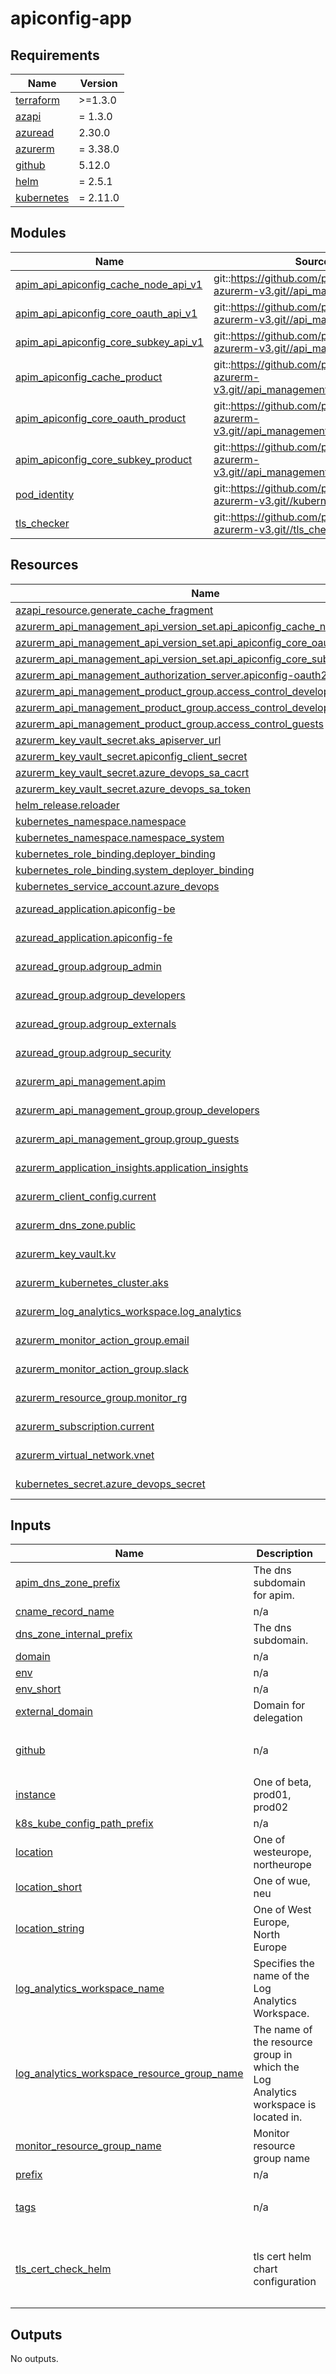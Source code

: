 # apiconfig-app

<!-- BEGINNING OF PRE-COMMIT-TERRAFORM DOCS HOOK -->
## Requirements

| Name | Version |
|------|---------|
| <a name="requirement_terraform"></a> [terraform](#requirement\_terraform) | >=1.3.0 |
| <a name="requirement_azapi"></a> [azapi](#requirement\_azapi) | = 1.3.0 |
| <a name="requirement_azuread"></a> [azuread](#requirement\_azuread) | 2.30.0 |
| <a name="requirement_azurerm"></a> [azurerm](#requirement\_azurerm) | = 3.38.0 |
| <a name="requirement_github"></a> [github](#requirement\_github) | 5.12.0 |
| <a name="requirement_helm"></a> [helm](#requirement\_helm) | = 2.5.1 |
| <a name="requirement_kubernetes"></a> [kubernetes](#requirement\_kubernetes) | = 2.11.0 |

## Modules

| Name | Source | Version |
|------|--------|---------|
| <a name="module_apim_api_apiconfig_cache_node_api_v1"></a> [apim\_api\_apiconfig\_cache\_node\_api\_v1](#module\_apim\_api\_apiconfig\_cache\_node\_api\_v1) | git::https://github.com/pagopa/terraform-azurerm-v3.git//api_management_api | v5.1.0 |
| <a name="module_apim_api_apiconfig_core_oauth_api_v1"></a> [apim\_api\_apiconfig\_core\_oauth\_api\_v1](#module\_apim\_api\_apiconfig\_core\_oauth\_api\_v1) | git::https://github.com/pagopa/terraform-azurerm-v3.git//api_management_api | v5.1.0 |
| <a name="module_apim_api_apiconfig_core_subkey_api_v1"></a> [apim\_api\_apiconfig\_core\_subkey\_api\_v1](#module\_apim\_api\_apiconfig\_core\_subkey\_api\_v1) | git::https://github.com/pagopa/terraform-azurerm-v3.git//api_management_api | v5.1.0 |
| <a name="module_apim_apiconfig_cache_product"></a> [apim\_apiconfig\_cache\_product](#module\_apim\_apiconfig\_cache\_product) | git::https://github.com/pagopa/terraform-azurerm-v3.git//api_management_product | v5.1.0 |
| <a name="module_apim_apiconfig_core_oauth_product"></a> [apim\_apiconfig\_core\_oauth\_product](#module\_apim\_apiconfig\_core\_oauth\_product) | git::https://github.com/pagopa/terraform-azurerm-v3.git//api_management_product | v5.1.0 |
| <a name="module_apim_apiconfig_core_subkey_product"></a> [apim\_apiconfig\_core\_subkey\_product](#module\_apim\_apiconfig\_core\_subkey\_product) | git::https://github.com/pagopa/terraform-azurerm-v3.git//api_management_product | v5.1.0 |
| <a name="module_pod_identity"></a> [pod\_identity](#module\_pod\_identity) | git::https://github.com/pagopa/terraform-azurerm-v3.git//kubernetes_pod_identity | v4.1.17 |
| <a name="module_tls_checker"></a> [tls\_checker](#module\_tls\_checker) | git::https://github.com/pagopa/terraform-azurerm-v3.git//tls_checker | v5.1.0 |

## Resources

| Name | Type |
|------|------|
| [azapi_resource.generate_cache_fragment](https://registry.terraform.io/providers/Azure/azapi/1.3.0/docs/resources/resource) | resource |
| [azurerm_api_management_api_version_set.api_apiconfig_cache_node_api](https://registry.terraform.io/providers/hashicorp/azurerm/3.38.0/docs/resources/api_management_api_version_set) | resource |
| [azurerm_api_management_api_version_set.api_apiconfig_core_oauth_api](https://registry.terraform.io/providers/hashicorp/azurerm/3.38.0/docs/resources/api_management_api_version_set) | resource |
| [azurerm_api_management_api_version_set.api_apiconfig_core_subkey_api](https://registry.terraform.io/providers/hashicorp/azurerm/3.38.0/docs/resources/api_management_api_version_set) | resource |
| [azurerm_api_management_authorization_server.apiconfig-oauth2](https://registry.terraform.io/providers/hashicorp/azurerm/3.38.0/docs/resources/api_management_authorization_server) | resource |
| [azurerm_api_management_product_group.access_control_developers](https://registry.terraform.io/providers/hashicorp/azurerm/3.38.0/docs/resources/api_management_product_group) | resource |
| [azurerm_api_management_product_group.access_control_developers_for_cache](https://registry.terraform.io/providers/hashicorp/azurerm/3.38.0/docs/resources/api_management_product_group) | resource |
| [azurerm_api_management_product_group.access_control_guests](https://registry.terraform.io/providers/hashicorp/azurerm/3.38.0/docs/resources/api_management_product_group) | resource |
| [azurerm_key_vault_secret.aks_apiserver_url](https://registry.terraform.io/providers/hashicorp/azurerm/3.38.0/docs/resources/key_vault_secret) | resource |
| [azurerm_key_vault_secret.apiconfig_client_secret](https://registry.terraform.io/providers/hashicorp/azurerm/3.38.0/docs/resources/key_vault_secret) | resource |
| [azurerm_key_vault_secret.azure_devops_sa_cacrt](https://registry.terraform.io/providers/hashicorp/azurerm/3.38.0/docs/resources/key_vault_secret) | resource |
| [azurerm_key_vault_secret.azure_devops_sa_token](https://registry.terraform.io/providers/hashicorp/azurerm/3.38.0/docs/resources/key_vault_secret) | resource |
| [helm_release.reloader](https://registry.terraform.io/providers/hashicorp/helm/2.5.1/docs/resources/release) | resource |
| [kubernetes_namespace.namespace](https://registry.terraform.io/providers/hashicorp/kubernetes/2.11.0/docs/resources/namespace) | resource |
| [kubernetes_namespace.namespace_system](https://registry.terraform.io/providers/hashicorp/kubernetes/2.11.0/docs/resources/namespace) | resource |
| [kubernetes_role_binding.deployer_binding](https://registry.terraform.io/providers/hashicorp/kubernetes/2.11.0/docs/resources/role_binding) | resource |
| [kubernetes_role_binding.system_deployer_binding](https://registry.terraform.io/providers/hashicorp/kubernetes/2.11.0/docs/resources/role_binding) | resource |
| [kubernetes_service_account.azure_devops](https://registry.terraform.io/providers/hashicorp/kubernetes/2.11.0/docs/resources/service_account) | resource |
| [azuread_application.apiconfig-be](https://registry.terraform.io/providers/hashicorp/azuread/2.30.0/docs/data-sources/application) | data source |
| [azuread_application.apiconfig-fe](https://registry.terraform.io/providers/hashicorp/azuread/2.30.0/docs/data-sources/application) | data source |
| [azuread_group.adgroup_admin](https://registry.terraform.io/providers/hashicorp/azuread/2.30.0/docs/data-sources/group) | data source |
| [azuread_group.adgroup_developers](https://registry.terraform.io/providers/hashicorp/azuread/2.30.0/docs/data-sources/group) | data source |
| [azuread_group.adgroup_externals](https://registry.terraform.io/providers/hashicorp/azuread/2.30.0/docs/data-sources/group) | data source |
| [azuread_group.adgroup_security](https://registry.terraform.io/providers/hashicorp/azuread/2.30.0/docs/data-sources/group) | data source |
| [azurerm_api_management.apim](https://registry.terraform.io/providers/hashicorp/azurerm/3.38.0/docs/data-sources/api_management) | data source |
| [azurerm_api_management_group.group_developers](https://registry.terraform.io/providers/hashicorp/azurerm/3.38.0/docs/data-sources/api_management_group) | data source |
| [azurerm_api_management_group.group_guests](https://registry.terraform.io/providers/hashicorp/azurerm/3.38.0/docs/data-sources/api_management_group) | data source |
| [azurerm_application_insights.application_insights](https://registry.terraform.io/providers/hashicorp/azurerm/3.38.0/docs/data-sources/application_insights) | data source |
| [azurerm_client_config.current](https://registry.terraform.io/providers/hashicorp/azurerm/3.38.0/docs/data-sources/client_config) | data source |
| [azurerm_dns_zone.public](https://registry.terraform.io/providers/hashicorp/azurerm/3.38.0/docs/data-sources/dns_zone) | data source |
| [azurerm_key_vault.kv](https://registry.terraform.io/providers/hashicorp/azurerm/3.38.0/docs/data-sources/key_vault) | data source |
| [azurerm_kubernetes_cluster.aks](https://registry.terraform.io/providers/hashicorp/azurerm/3.38.0/docs/data-sources/kubernetes_cluster) | data source |
| [azurerm_log_analytics_workspace.log_analytics](https://registry.terraform.io/providers/hashicorp/azurerm/3.38.0/docs/data-sources/log_analytics_workspace) | data source |
| [azurerm_monitor_action_group.email](https://registry.terraform.io/providers/hashicorp/azurerm/3.38.0/docs/data-sources/monitor_action_group) | data source |
| [azurerm_monitor_action_group.slack](https://registry.terraform.io/providers/hashicorp/azurerm/3.38.0/docs/data-sources/monitor_action_group) | data source |
| [azurerm_resource_group.monitor_rg](https://registry.terraform.io/providers/hashicorp/azurerm/3.38.0/docs/data-sources/resource_group) | data source |
| [azurerm_subscription.current](https://registry.terraform.io/providers/hashicorp/azurerm/3.38.0/docs/data-sources/subscription) | data source |
| [azurerm_virtual_network.vnet](https://registry.terraform.io/providers/hashicorp/azurerm/3.38.0/docs/data-sources/virtual_network) | data source |
| [kubernetes_secret.azure_devops_secret](https://registry.terraform.io/providers/hashicorp/kubernetes/2.11.0/docs/data-sources/secret) | data source |

## Inputs

| Name | Description | Type | Default | Required |
|------|-------------|------|---------|:--------:|
| <a name="input_apim_dns_zone_prefix"></a> [apim\_dns\_zone\_prefix](#input\_apim\_dns\_zone\_prefix) | The dns subdomain for apim. | `string` | `null` | no |
| <a name="input_cname_record_name"></a> [cname\_record\_name](#input\_cname\_record\_name) | n/a | `string` | `"config"` | no |
| <a name="input_dns_zone_internal_prefix"></a> [dns\_zone\_internal\_prefix](#input\_dns\_zone\_internal\_prefix) | The dns subdomain. | `string` | `null` | no |
| <a name="input_domain"></a> [domain](#input\_domain) | n/a | `string` | n/a | yes |
| <a name="input_env"></a> [env](#input\_env) | n/a | `string` | n/a | yes |
| <a name="input_env_short"></a> [env\_short](#input\_env\_short) | n/a | `string` | n/a | yes |
| <a name="input_external_domain"></a> [external\_domain](#input\_external\_domain) | Domain for delegation | `string` | `null` | no |
| <a name="input_github"></a> [github](#input\_github) | n/a | <pre>object({<br>    org = string<br>  })</pre> | <pre>{<br>  "org": "pagopa"<br>}</pre> | no |
| <a name="input_instance"></a> [instance](#input\_instance) | One of beta, prod01, prod02 | `string` | n/a | yes |
| <a name="input_k8s_kube_config_path_prefix"></a> [k8s\_kube\_config\_path\_prefix](#input\_k8s\_kube\_config\_path\_prefix) | n/a | `string` | `"~/.kube"` | no |
| <a name="input_location"></a> [location](#input\_location) | One of westeurope, northeurope | `string` | n/a | yes |
| <a name="input_location_short"></a> [location\_short](#input\_location\_short) | One of wue, neu | `string` | n/a | yes |
| <a name="input_location_string"></a> [location\_string](#input\_location\_string) | One of West Europe, North Europe | `string` | n/a | yes |
| <a name="input_log_analytics_workspace_name"></a> [log\_analytics\_workspace\_name](#input\_log\_analytics\_workspace\_name) | Specifies the name of the Log Analytics Workspace. | `string` | n/a | yes |
| <a name="input_log_analytics_workspace_resource_group_name"></a> [log\_analytics\_workspace\_resource\_group\_name](#input\_log\_analytics\_workspace\_resource\_group\_name) | The name of the resource group in which the Log Analytics workspace is located in. | `string` | n/a | yes |
| <a name="input_monitor_resource_group_name"></a> [monitor\_resource\_group\_name](#input\_monitor\_resource\_group\_name) | Monitor resource group name | `string` | n/a | yes |
| <a name="input_prefix"></a> [prefix](#input\_prefix) | n/a | `string` | n/a | yes |
| <a name="input_tags"></a> [tags](#input\_tags) | n/a | `map(any)` | <pre>{<br>  "CreatedBy": "Terraform"<br>}</pre> | no |
| <a name="input_tls_cert_check_helm"></a> [tls\_cert\_check\_helm](#input\_tls\_cert\_check\_helm) | tls cert helm chart configuration | <pre>object({<br>    chart_version = string,<br>    image_name    = string,<br>    image_tag     = string<br>  })</pre> | n/a | yes |

## Outputs

No outputs.
<!-- END OF PRE-COMMIT-TERRAFORM DOCS HOOK -->
